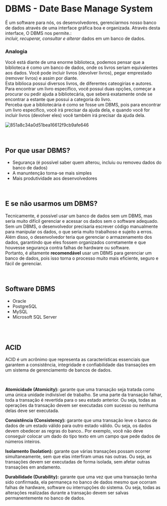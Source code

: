 # DBMS - Date Base Manage System

É um software para nós, os desenvolvedores, gerenciarmos nosso banco de dados através de uma interface gráfica boa e organizada. Através desta interface, O DBMS nos permite.: </br>
_incluir, recuperar, consultar e alterar_ dados em um banco de dados. </br>

### Analogia 
Você está diante de uma enorme biblioteca, podemos pensar que a biblioteca é como um banco de dados, onde os livros seriam equivalentes aos dados. Você pode incluir livros (devolver livros), pegar emprestado (remover livros) e assim por diante. <br> 
Esta biblioca possui diversos livros, de diferentes cateogirias e autores. </br>
Para encontrar um livro específico, você possui duas opções, começar a procurar ou pedir ajuda a bibliotecária, que seberá exatamente onde se encontrar a estante que possui a categoria do livro. </br> Perceba que a bibliotecária é como se fosse um DBMS, pois para encontrar um livro específico, você irá precisar da ajuda dela, e quando você for incluir livros (devolver eles) você também irá precisar da ajuda dela. 

![851a8c34a0d51bea16612f9cb9afe646](https://user-images.githubusercontent.com/98475125/229521252-0dcb29f9-0057-4ea2-933d-5021015e659d.jpg)


</br>

## Por que usar DBMS? 

* Segurança (é possível saber quem alterou, incluiu ou removeu dados do banco de dados) 
* A manuntenção torna-se mais simples
* Mais produtividade aos desenvolvedores

</br>

## E se não usarmos um DBMS?
Tecnicamente, é possível usar um banco de dados sem um DBMS, mas seria muito difícil gerenciar e acessar os dados sem o software adequado. </br>
Sem um DBMS, o desenvolvedor precisaria escrever código manualmente para manipular os dados, o que seria muito trabalhoso e sujeito a erros. Além disso, o desenvolvedor teria que gerenciar o armazenamento dos dados, garantindo que eles fossem organizados corretamente e que houvesse segurança contra falhas de hardware ou software. </br>
Portanto, é altamente __recomendável__ usar um DBMS para gerenciar um banco de dados, pois isso torna o processo muito mais eficiente, seguro e fácil de gerenciar.

</br>

## Software DBMS
- Oracle
- PostgreSQL
- MySQL
- Microsoft SQL Server


</br>
</br>

## ACID 
ACID é um acrônimo que representa as características essenciais que garantem a consistência, integridade e confiabilidade das transações em um sistema de gerenciamento de bancos de dados.

</br>

__Atomicidade (Atomicity):__ garante que uma transação seja tratada como uma única unidade indivisível de trabalho. Se uma parte da transação falhar, toda a transação é revertida para o seu estado anterior. Ou seja, todas as operações da transação devem ser executadas com sucesso ou nenhuma delas deve ser executada.

__Consistência (Consistency):__ garante que uma transação leve o banco de dados de um estado válido para outro estado válido. Ou seja, os dados devem obedecer as regras do banco.. Por exemplo, você não deve conseguir colocar um dado do tipo texto em um campo que pede dados de números inteiros.

__Isolamento (Isolation):__ garante que várias transações possam ocorrer simultaneamente, sem que elas interfiram umas nas outras. Ou seja, as transações devem ser executadas de forma isolada, sem afetar outras transações em andamento.

__Durabilidade (Durability):__ garante que uma vez que uma transação tenha sido confirmada, ela permaneça no banco de dados mesmo que ocorram falhas de hardware, software ou interrupções do sistema. Ou seja, todas as alterações realizadas durante a transação devem ser salvas permanentemente no banco de dados.

